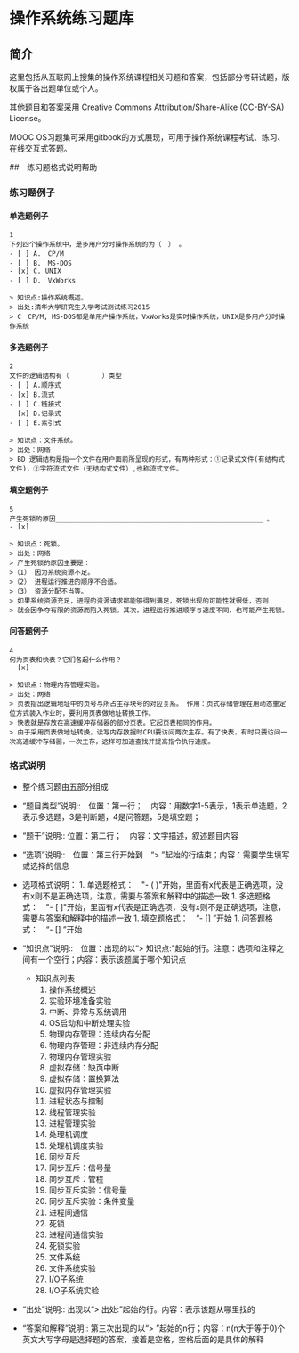 # 操作系统练习题库

## 简介
这里包括从互联网上搜集的操作系统课程相关习题和答案，包括部分考研试题，版权属于各出题单位或个人。

其他题目和答案采用 Creative Commons Attribution/Share-Alike (CC-BY-SA) License。

MOOC OS习题集可采用gitbook的方式展现，可用于操作系统课程考试、练习、在线交互式答题。


##　练习题格式说明帮助
### 练习题例子
#### 单选题例子
```
1
下列四个操作系统中，是多用户分时操作系统的为（　） 。
- [ ] A.　CP/M 
- [ ] B.　MS-DOS 
- [x] C. UNIX 
- [ ] D.　VxWorks

> 知识点:操作系统概述。
> 出处:清华大学研究生入学考试测试练习2015
> C　CP/M, MS-DOS都是单用户操作系统，VxWorks是实时操作系统，UNIX是多用户分时操作系统
```
#### 多选题例子
```
2
文件的逻辑结构有（　　　　　）类型
- [ ] A.顺序式 
- [x] B.流式 
- [ ] C.链接式 
- [x] D.记录式 
- [ ] E.索引式

> 知识点：文件系统。
> 出处：网络
> BD 逻辑结构是指一个文件在用户面前所呈现的形式，有两种形式：①记录式文件(有结构式文件)，②字符流式文件（无结构式文件）,也称流式文件。
```
#### 填空题例子
```
5
产生死锁的原因____________________________________________________ 。
- [x]  

> 知识点：死锁。
> 出处：网络
> 产生死锁的原因主要是：
>（1） 因为系统资源不足。
>（2） 进程运行推进的顺序不合适。
>（3） 资源分配不当等。
> 如果系统资源充足，进程的资源请求都能够得到满足，死锁出现的可能性就很低，否则
> 就会因争夺有限的资源而陷入死锁。其次，进程运行推进顺序与速度不同，也可能产生死锁。
```
#### 问答题例子
```
4
何为页表和快表？它们各起什么作用？
- [x]  

> 知识点：物理内存管理实验。
> 出处：网络
> 页表指出逻辑地址中的页号与所占主存块号的对应关系。 作用：页式存储管理在用动态重定位方式装入作业时，要利用页表做地址转换工作。
> 快表就是存放在高速缓冲存储器的部分页表。它起页表相同的作用。
> 由于采用页表做地址转换，读写内存数据时CPU要访问两次主存。有了快表，有时只要访问一次高速缓冲存储器，一次主存，这样可加速查找并提高指令执行速度。
```

### 格式说明
 * 整个练习题由五部分组成
 * “题目类型”说明::　位置：第一行；　内容：用数字1-5表示，1表示单选题，2表示多选题，3是判断题，4是问答题，5是填空题；
 * “题干”说明:: 位置：第二行；　内容：文字描述，叙述题目内容
 *  “选项”说明::　位置：第三行开始到　“> ”起始的行结束；内容：需要学生填写或选择的信息
   *  选项格式说明：
     1. 单选题格式：　"- ( )"开始，里面有x代表是正确选项，没有x则不是正确选项，注意，需要与答案和解释中的描述一致
     1. 多选题格式：　"- [ ]"开始，里面有x代表是正确选项，没有x则不是正确选项，注意，需要与答案和解释中的描述一致
     1. 填空题格式：　“- []  ”开始
     1. 问答题格式：　“- []  ”开始

   * “知识点”说明::　位置：出现的以“> 知识点:”起始的行。注意：选项和注释之间有一个空行；内容：表示该题属于哪个知识点
     * 知识点列表
       1. 操作系统概述
       1. 实验环境准备实验
       1. 中断、异常与系统调用
       1. OS启动和中断处理实验
       1. 物理内存管理：连续内存分配
       1. 物理内存管理：非连续内存分配
       1. 物理内存管理实验
       1. 虚拟存储：缺页中断
       1. 虚拟存储：置换算法
       1. 虚拟内存管理实验
       1. 进程状态与控制
       1. 线程管理实验
       1. 进程管理实验
       1. 处理机调度
       1. 处理机调度实验
       1. 同步互斥
       1. 同步互斥：信号量
       1. 同步互斥：管程
       1. 同步互斥实验：信号量
       1. 同步互斥实验：条件变量
       1. 进程间通信
       1. 死锁
       1. 进程间通信实验
       1. 死锁实验
       1. 文件系统
       1. 文件系统实验
       1. I/O子系统
       1. I/O子系统实验
       
   * “出处”说明:: 出现以“> 出处:”起始的行。内容：表示该题从哪里找的
   * “答案和解释”说明:: 第三次出现的以“> ”起始的n行；内容：n(n大于等于0)个英文大写字母是选择题的答案，接着是空格，空格后面的是具体的解释




